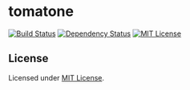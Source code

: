 # tomatone
[![Build Status](https://travis-ci.org/izumin5210/tomatone.svg?branch=master)](https://travis-ci.org/izumin5210/tomatone)
[![Dependency Status](https://gemnasium.com/badges/github.com/izumin5210/tomatone.svg)](https://gemnasium.com/github.com/izumin5210/tomatone)
[![MIT License](http://img.shields.io/badge/license-MIT-blue.svg?style=flat)][license]

## License
Licensed under [MIT License][license].

[license]: https://izumin.mit-license.org/2016
